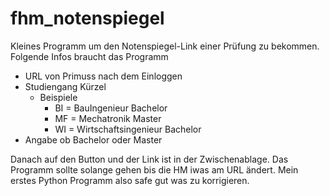 # fhm_notenspiegel
Kleines Programm um den Notenspiegel-Link einer Prüfung zu bekommen. 
Folgende Infos braucht das Programm
- URL von Primuss nach dem Einloggen
- Studiengang Kürzel
  - Beispiele
    - BI = BauIngenieur Bachelor
    - MF = Mechatronik Master
    - WI = Wirtschaftsingenieur Bachelor
- Angabe ob Bachelor oder Master

Danach auf den Button und der Link ist in der Zwischenablage.
Das Programm sollte solange gehen bis die HM iwas am URL ändert.
Mein erstes Python Programm also safe gut was zu korrigieren.
